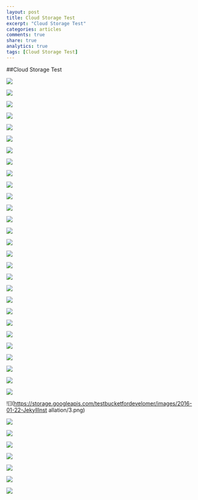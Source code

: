 ```yaml
---
layout: post
title: Cloud Storage Test
excerpt: "Cloud Storage Test"
categories: articles
comments: true
share: true
analytics: true
tags: [Cloud Storage Test]
---
```


##Cloud Storage Test

![](https://storage.googleapis.com/testbucketfordevelomer/images/2015-06-12-AngularJS/logo.png)

![](https://storage.googleapis.com/testbucketfordevelomer/images/2015-06-12-AngularJS/compare.png)

![](https://storage.googleapis.com/testbucketfordevelomer/images/2015-06-12-AngularJS/learning.png)
	
![](https://storage.googleapis.com/testbucketfordevelomer/images/2015-06-12-AngularJS/mvc.png)

![](https://storage.googleapis.com/testbucketfordevelomer/images/2015-06-12-AngularJS/mvp.png)

![](https://storage.googleapis.com/testbucketfordevelomer/images/2015-06-12-AngularJS/mvvm.png)

![](https://storage.googleapis.com/testbucketfordevelomer/images/2015-06-25-NotifyIcon/4)
  
![](https://storage.googleapis.com/testbucketfordevelomer/images/2015-06-25-NotifyIcon/1)
 
![](https://storage.googleapis.com/testbucketfordevelomer/images/2015-06-25-NotifyIcon/2)

![](https://storage.googleapis.com/testbucketfordevelomer/images/2015-06-25-NotifyIcon/3)

![](https://storage.googleapis.com/testbucketfordevelomer/images/2015-06-25-NotifyIcon/5)

![](https://storage.googleapis.com/testbucketfordevelomer/images/2015-07-02-Alias/1.png)

![](https://storage.googleapis.com/testbucketfordevelomer/images/2015-07-02-Alias/2.png)

![](https://storage.googleapis.com/testbucketfordevelomer/images/2015-07-02-Alias/3.png)

![](https://storage.googleapis.com/testbucketfordevelomer/images/2015-08-25-OOD1/1.png)

![](https://storage.googleapis.com/testbucketfordevelomer/images/2015-08-25-OOD2/1.png)

![](https://storage.googleapis.com/testbucketfordevelomer/images/2016-01-21-Rubylnstallation/1.png)

![](https://storage.googleapis.com/testbucketfordevelomer/images/2016-01-21-Rubylnstallation/2.png)

![](https://storage.googleapis.com/testbucketfordevelomer/images/2016-01-21-Rubylnstallation/3.png)

![](https://storage.googleapis.com/testbucketfordevelomer/images/2016-01-21-Rubylnstallation/4.png)

![](https://storage.googleapis.com/testbucketfordevelomer/images/2016-01-21-Rubylnstallation/5.png)

![](https://storage.googleapis.com/testbucketfordevelomer/images/2016-01-21-Rubylnstallation/6.png)

![](https://storage.googleapis.com/testbucketfordevelomer/images/2016-01-21-Rubylnstallation/7.png)

![](https://storage.googleapis.com/testbucketfordevelomer/images/2016-01-21-Rubylnstallation/8.png)

![](https://storage.googleapis.com/testbucketfordevelomer/images/2016-01-21-Rubylnstallation/9.png)

![](https://storage.googleapis.com/testbucketfordevelomer/images/2016-01-22-JekyllInstallation/0.png)

![](https://storage.googleapis.com/testbucketfordevelomer/images/2016-01-22-JekyllInstallation/1.png)

![](https://storage.googleapis.com/testbucketfordevelomer/images/2016-01-22-JekyllInstallation/2.png)

![](https://storage.googleapis.com/testbucketfordevelomer/images/2016-01-22-JekyllInst	allation/3.png)

![](https://storage.googleapis.com/testbucketfordevelomer/images/2016-01-22-JekyllInstallation/4.png)

![](https://storage.googleapis.com/testbucketfordevelomer/images/2016-01-22-JekyllInstallation/5.png)

![](https://storage.googleapis.com/testbucketfordevelomer/images/2016-01-22-JekyllInstallation/6.png)

![](https://storage.googleapis.com/testbucketfordevelomer/images/2016-01-22-JekyllInstallation/7.png)

![](https://storage.googleapis.com/testbucketfordevelomer/images/2016-01-22-JekyllInstallation/8.png)

![](https://storage.googleapis.com/testbucketfordevelomer/images/2016-01-22-JekyllInstallation/9.png)

![](https://storage.googleapis.com/testbucketfordevelomer/images/2016-01-22-JekyllInstallation/10.png)

